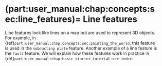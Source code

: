 (part:user_manual:chap:concepts:sec:line_features)=
Line features
=============================

Line features look like lines on a map but are used to represent 3D objects. For example, in {ref}`part:user_manual:chap:concepts:sec:painting_the_world`, this feature is used in the `subducting plate` feature.  Another example of a line feature is the `fault` feature. We will explain how these features work in practice in {ref}`part:user_manual:chap:basic_starter_tutorial:sec:index`. 
